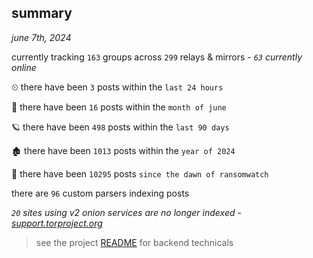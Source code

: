 
## summary
_june 7th, 2024_

currently tracking `163` groups across `299` relays & mirrors - _`63` currently online_

⏲ there have been `3` posts within the `last 24 hours`

🦈 there have been `16` posts within the `month of june`

🪐 there have been `498` posts within the `last 90 days`

🏚 there have been `1013` posts within the `year of 2024`

🦕 there have been `10295` posts `since the dawn of ransomwatch`

there are `96` custom parsers indexing posts

_`20` sites using v2 onion services are no longer indexed - [support.torproject.org](https://support.torproject.org/onionservices/v2-deprecation/)_

> see the project [README](https://github.com/joshhighet/ransomwatch#ransomwatch--) for backend technicals
